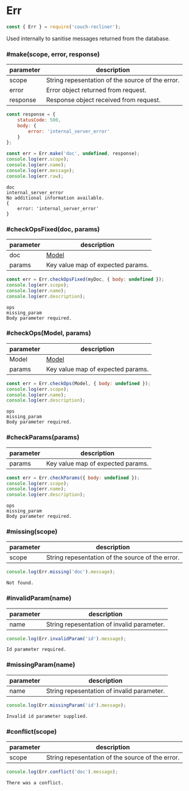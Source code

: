 Err
===

```javascript
const { Err } = require('couch-recliner');
```

Used internally to sanitise messages returned from the database.

### #make(scope, error, response)

| parameter | description |
| - | - |
| scope | String repesentation of the source of the error. |
| error | Error object returned from request. |
| response | Response object received from request. |

```javascript
const response = {
    statusCode: 500,
    body: {
        error: 'internal_server_error'
    }
};

const err = Err.make('doc', undefined, response);
console.log(err.scope);
console.log(err.name);
console.log(err.message);
console.log(err.raw);
```
```
doc
internal_server_error
No additional information available.
{
    error: 'internal_server_error'
}
```

### #checkOpsFixed(doc, params)

| parameter | description |
| - | - |
| doc | [Model](./model.md) |
| params | Key value map of expected params. |

```javascript
const err = Err.checkOpsFixed(myDoc, { body: undefined });
console.log(err.scope);
console.log(err.name);
console.log(err.description);
```
```
ops
missing_param
Body parameter required.
```

### #checkOps(Model, params)

| parameter | description |
| - | - |
| Model | [Model](./model.md) |
| params | Key value map of expected params. |

```javascript
const err = Err.checkOps(Model, { body: undefined });
console.log(err.scope);
console.log(err.name);
console.log(err.description);
```
```
ops
missing_param
Body parameter required.
```

### #checkParams(params)

| parameter | description |
| - | - |
| params | Key value map of expected params. |

```javascript
const err = Err.checkParams({ body: undefined });
console.log(err.scope);
console.log(err.name);
console.log(err.description);
```
```
ops
missing_param
Body parameter required.
```

### #missing(scope)

| parameter | description |
| - | - |
| scope | String repesentation of the source of the error. |

```javascript
console.log(Err.missing('doc').message);
```
```
Not found.
```

### #invalidParam(name)

| parameter | description |
| - | - |
| name | String repesentation of invalid parameter. |

```javascript
console.log(Err.invalidParam('id').message);
```
```
Id parameter required.
```

### #missingParam(name)

| parameter | description |
| - | - |
| name | String repesentation of invalid parameter. |

```javascript
console.log(Err.missingParam('id').message);
```
```
Invalid id parameter supplied.
```

### #conflict(scope)

| parameter | description |
| - | - |
| scope | String repesentation of the source of the error. |

```javascript
console.log(Err.conflict('doc').message);
```
```
There was a conflict.
```
